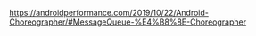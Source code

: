 https://androidperformance.com/2019/10/22/Android-Choreographer/#MessageQueue-%E4%B8%8E-Choreographer
